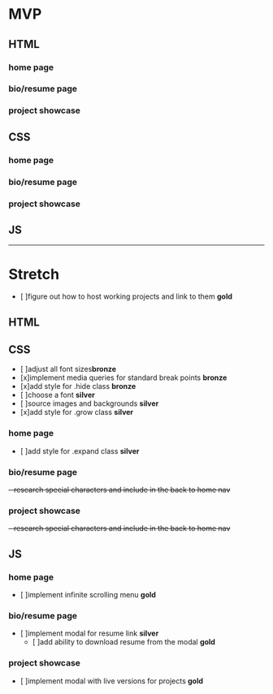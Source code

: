 # MVP

## HTML

### home page
<!-- - nav container for menu elements -->
<!-- - div container for center three elements -->
 <!-- - div for each inner element -->
<!-- - div for each outer element -->
 <!-- - expand class -->

### bio/resume page
<!-- - div container for bio and image
 - div * 3 for text
 - div for image -->
<!-- - div container for resume images and link
 - div * 3 for images and link box
- nav for back to home link -->

### project showcase

<!-- - div container for project elements
 - div * 5 for projects
  - div * 2 for image and text -->
<!-- - nav for back to home link -->


## CSS

### home page
<!-- - center elements on page
- play with sizing -->
<!-- - set background color (replace with image later) -->

### bio/resume page
<!-- - align bio and resume div containers with flexbox
- align bio text and image divs with flexbox
- align resume divs with flexbox
- align nav -->

### project showcase
<!-- - align project divs with flexbox
 - align image and text within each div
- align nav
- play with sizing -->

## JS

<!-- - add event listeners to nav elements -->
<!-- - implement basic page switching functionality in the associated event handlers -->

---

# Stretch

- [ ]figure out how to host working projects and link to them **gold**

## HTML

## CSS

- [ ]adjust all font sizes**bronze**
- [x]implement media queries for standard break points **bronze**
- [x]add style for .hide class **bronze**
- [ ]choose a font **silver**
- [ ]source images and backgrounds **silver**
- [x]add style for .grow class **silver**

### home page
  - [ ]add style for .expand class **silver**

### bio/resume page
~~- research special characters and include in the back to home nav~~

### project showcase
~~- research special characters and include in the back to home nav~~

## JS

### home page
- [ ]implement infinite scrolling menu **gold**

### bio/resume page
- [ ]implement modal for resume link **silver**
  - [ ]add ability to download resume from the modal **gold**

### project showcase
- [ ]implement modal with live versions for projects **gold**